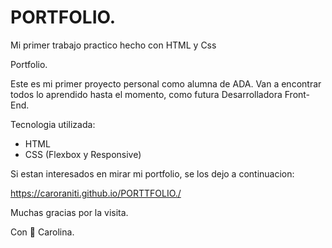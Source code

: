 # PORTFOLIO.
Mi primer trabajo practico hecho con HTML y Css


Portfolio.

Este es mi primer proyecto personal  como alumna de ADA. Van a encontrar todos lo aprendido hasta el momento, como futura Desarrolladora Front-End.



Tecnologia utilizada:

- HTML
- CSS (Flexbox y Responsive)


Si estan interesados en mirar mi portfolio, se los dejo a continuacion:

https://caroraniti.github.io/PORTTFOLIO./


Muchas gracias por la visita.

Con 🤍 Carolina.
